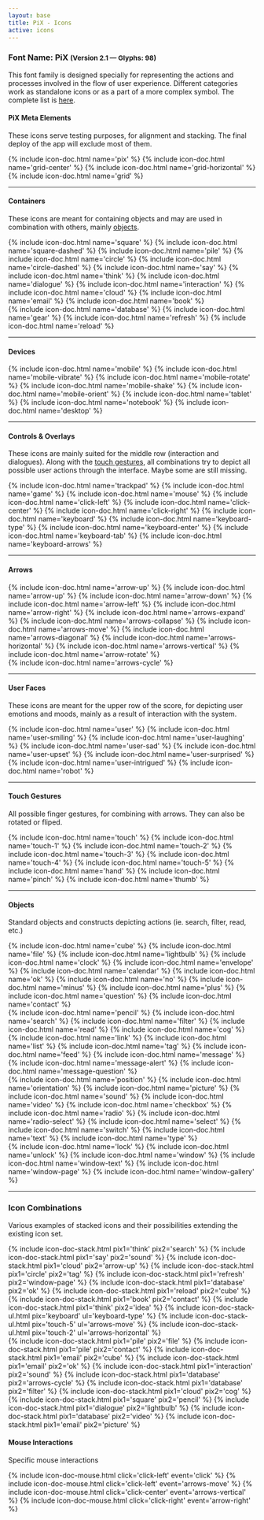 ```yaml
---
layout: base
title: PiX - Icons
active: icons
---
```




<h3><span>Font Name:</span> PiX <small>(Version 2.1 — Glyphs:&nbsp;98)</small></h3>
<p>This font family is designed specially for representing the actions and processes involved in the flow of user experience. Different categories work as standalone icons or as a part of a more complex symbol. The complete list is <a href="https://docs.google.com/spreadsheets/d/18SfIEgUig5TVLkM9E1Qb9QyPn05qsCFxO5wHwdc5z-c/edit?usp=sharing">here</a>.</p>

<h4 id='meta'>PiX Meta Elements</h4>
<p>These icons serve testing purposes, for alignment and stacking. The final deploy of the app will exclude most of them.</p>
<div class='row'>
    {% include icon-doc.html name='pix' %}
    {% include icon-doc.html name='grid-center' %}
    {% include icon-doc.html name='grid-horizontal' %}
    {% include icon-doc.html name='grid' %}
</div>
<hr>
<h4 id='containers'>Containers</h4>
<p>These icons are meant for containing objects and may are used in combination with others, mainly <a href='#objects'>objects</a>.</p>
<div class='row'>
    {% include icon-doc.html name='square' %}
    {% include icon-doc.html name='square-dashed' %}
    {% include icon-doc.html name='pile' %}
    {% include icon-doc.html name='circle' %}
    {% include icon-doc.html name='circle-dashed' %}
    {% include icon-doc.html name='say' %}
    {% include icon-doc.html name='think' %}
    {% include icon-doc.html name='dialogue' %}
    {% include icon-doc.html name='interaction' %}
    {% include icon-doc.html name='cloud' %}
    {% include icon-doc.html name='email' %}
    {% include icon-doc.html name='book' %}
</div>
<div class='row'>
    {% include icon-doc.html name='database' %}
    {% include icon-doc.html name='gear' %}
    {% include icon-doc.html name='refresh' %}
    {% include icon-doc.html name='reload' %}
</div>
<hr>
<h4 id='controls'>Devices</h4>
<div class='row'>
    {% include icon-doc.html name='mobile' %}
    {% include icon-doc.html name='mobile-vibrate' %}
    {% include icon-doc.html name='mobile-rotate' %}
    {% include icon-doc.html name='mobile-shake' %}
    {% include icon-doc.html name='mobile-orient' %}
    {% include icon-doc.html name='tablet' %}
    {% include icon-doc.html name='notebook' %}
    {% include icon-doc.html name='desktop' %}

</div>
<hr>
<h4 id='controls'>Controls & Overlays</h4>
<p>These icons are mainly suited for the middle row (interaction and dialogues). Along with the <a href='#touch'>touch gestures</a>, all combinations try to depict all possible user actions through the interface. Maybe some are still missing.</p>
<div class='row'>
    {% include icon-doc.html name='trackpad' %}
    {% include icon-doc.html name='game' %}
    {% include icon-doc.html name='mouse' %}
    {% include icon-doc.html name='click-left' %}
    {% include icon-doc.html name='click-center' %}
    {% include icon-doc.html name='click-right' %}
    {% include icon-doc.html name='keyboard' %}
    {% include icon-doc.html name='keyboard-type' %}
    {% include icon-doc.html name='keyboard-enter' %}
    {% include icon-doc.html name='keyboard-tab' %}
    {% include icon-doc.html name='keyboard-arrows' %}
</div>
<hr>
<h4>Arrows</h4>
<div class='row'>
    {% include icon-doc.html name='arrow-up' %}
    {% include icon-doc.html name='arrow-up' %}
    {% include icon-doc.html name='arrow-down' %}
    {% include icon-doc.html name='arrow-left' %}
    {% include icon-doc.html name='arrow-right' %}
    {% include icon-doc.html name='arrows-expand' %}
    {% include icon-doc.html name='arrows-collapse' %}
    {% include icon-doc.html name='arrows-move' %}
    {% include icon-doc.html name='arrows-diagonal' %}
    {% include icon-doc.html name='arrows-horizontal' %}
    {% include icon-doc.html name='arrows-vertical' %}
    {% include icon-doc.html name='arrow-rotate' %}
</div>
<div class='row'>
    {% include icon-doc.html name='arrows-cycle' %}
</div>
<hr>
<h4>User Faces</h4>
<p>These icons are meant for the upper row of the score, for depicting user emotions and moods, mainly as a result of interaction with the system.</p>
<div class='row'>
    {% include icon-doc.html name='user' %}
    {% include icon-doc.html name='user-smiling' %}
    {% include icon-doc.html name='user-laughing' %}
    {% include icon-doc.html name='user-sad' %}
    {% include icon-doc.html name='user-upset' %}
    {% include icon-doc.html name='user-surprised' %}
    {% include icon-doc.html name='user-intrigued' %}
    {% include icon-doc.html name='robot' %}
</div>
<hr>
<h4 id='touch'>Touch Gestures</h4>
<p>All possible finger gestures, for combining with arrows. They can also be rotated or fliped.</p>
<div class='row'>
    {% include icon-doc.html name='touch' %}
    {% include icon-doc.html name='touch-1' %}
    {% include icon-doc.html name='touch-2' %}
    {% include icon-doc.html name='touch-3' %}
    {% include icon-doc.html name='touch-4' %}
    {% include icon-doc.html name='touch-5' %}
    {% include icon-doc.html name='hand' %}
    {% include icon-doc.html name='pinch' %}
    {% include icon-doc.html name='thumb' %}
</div>
<hr>
<h4 id='objects'>Objects</h4>
<p>Standard objects and constructs depicting actions (ie. search, filter, read, etc.)</p>
<div class='row'>
    {% include icon-doc.html name='cube' %}
    {% include icon-doc.html name='file' %}
    {% include icon-doc.html name='lightbulb' %}
    {% include icon-doc.html name='clock' %}
    {% include icon-doc.html name='envelope' %}
    {% include icon-doc.html name='calendar' %}
    {% include icon-doc.html name='ok' %}
    {% include icon-doc.html name='no' %}
    {% include icon-doc.html name='minus' %}
    {% include icon-doc.html name='plus' %}
    {% include icon-doc.html name='question' %}
    {% include icon-doc.html name='contact' %}
</div>
<div class='row'>
    {% include icon-doc.html name='pencil' %}
    {% include icon-doc.html name='search' %}
    {% include icon-doc.html name='filter' %}
    {% include icon-doc.html name='read' %}
    {% include icon-doc.html name='cog' %}
    {% include icon-doc.html name='link' %}
    {% include icon-doc.html name='list' %}
    {% include icon-doc.html name='tag' %}
    {% include icon-doc.html name='feed' %}
    {% include icon-doc.html name='message' %}
    {% include icon-doc.html name='message-alert' %}
    {% include icon-doc.html name='message-question' %}
</div>
<div class='row'>  
    {% include icon-doc.html name='position' %}
    {% include icon-doc.html name='orientation' %}
    {% include icon-doc.html name='picture' %}
    {% include icon-doc.html name='sound' %}
    {% include icon-doc.html name='video' %}
    {% include icon-doc.html name='checkbox' %}
    {% include icon-doc.html name='radio' %}
    {% include icon-doc.html name='radio-select' %}
    {% include icon-doc.html name='select' %}
    {% include icon-doc.html name='switch' %}
    {% include icon-doc.html name='text' %}
    {% include icon-doc.html name='type' %}
</div>
<div class='row'>   
    {% include icon-doc.html name='lock' %}
    {% include icon-doc.html name='unlock' %}
    {% include icon-doc.html name='window' %}
    {% include icon-doc.html name='window-text' %}
    {% include icon-doc.html name='window-page' %}
    {% include icon-doc.html name='window-gallery' %}
</div>
<hr>
<h3>Icon Combinations</h3>
<p>Various examples of stacked icons and their possibilities extending the existing icon set.</p>
<div class='row'>
    {% include icon-doc-stack.html pix1='think' pix2='search' %}
    {% include icon-doc-stack.html pix1='say' pix2='sound' %}
    {% include icon-doc-stack.html pix1='cloud' pix2='arrow-up' %}
    {% include icon-doc-stack.html pix1='circle' pix2='tag' %}
    {% include icon-doc-stack.html pix1='refresh' pix2='window-page' %}
    {% include icon-doc-stack.html pix1='database' pix2='ok' %}
    {% include icon-doc-stack.html pix1='reload' pix2='cube' %}
    {% include icon-doc-stack.html pix1='book' pix2='contact' %}
    {% include icon-doc-stack.html pix1='think' pix2='idea' %}
    {% include icon-doc-stack-ul.html pix='keyboard' ul='keyboard-type' %}
    {% include icon-doc-stack-ul.html pix='touch-5' ul='arrows-move' %}
    {% include icon-doc-stack-ul.html pix='touch-2' ul='arrows-horizontal' %}
</div>
<div class='row'>
     {% include icon-doc-stack.html pix1='pile' pix2='file' %}
     {% include icon-doc-stack.html pix1='pile' pix2='contact' %}
     {% include icon-doc-stack.html pix1='email' pix2='cube' %}
     {% include icon-doc-stack.html pix1='email' pix2='ok' %}
     {% include icon-doc-stack.html pix1='interaction' pix2='sound' %}
     {% include icon-doc-stack.html pix1='database' pix2='arrows-cycle' %}
     {% include icon-doc-stack.html pix1='database' pix2='filter' %}
     {% include icon-doc-stack.html pix1='cloud' pix2='cog' %}
     {% include icon-doc-stack.html pix1='square' pix2='pencil' %}
     {% include icon-doc-stack.html pix1='dialogue' pix2='lightbulb' %}
     {% include icon-doc-stack.html pix1='database' pix2='video' %}
     {% include icon-doc-stack.html pix1='email' pix2='picture' %}
</div>
<h4>Mouse Interactions</h4>
<p>Specific mouse interactions</p>
<div class='row'>
    {% include icon-doc-mouse.html click='click-left' event='click' %}
    {% include icon-doc-mouse.html click='click-left' event='arrows-move' %}
    {% include icon-doc-mouse.html click='click-center' event='arrows-vertical' %}
    {% include icon-doc-mouse.html click='click-right' event='arrow-right' %}
</div>